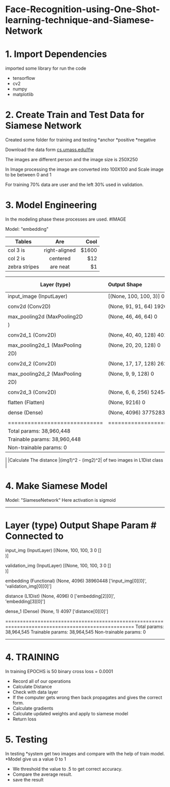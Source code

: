 # Face-Recognition-using-One-Shot-learning-technique-and-Siamese-Network

# 1. Import Dependencies
imported some library for run the code
* tensorflow
* cv2
* numpy 
* matplotlib 

# 2. Create Train and Test Data for Siamese Network
Created some folder for training and testing
*anchor
*positive
*negative

Download the data form
[cs.umass.edu/lfw](http://vis-www.cs.umass.edu/lfw/)

The images are different person and the image size is 250X250
 
In Image processing the image are converted into 100X100 and Scale image to be between 0 and 1

For training 70% data are user and the left 30% used in validation.


# 3. Model Engineering
In the modeling phase these processes are used.
#IMAGE

Model: "embedding"

| Tables        | Are           | Cool  |
| ------------- |:-------------:| -----:|
| col 3 is      | right-aligned | $1600 |
| col 2 is      | centered      |   $12 |
| zebra stripes | are neat      |    $1 |


| Layer (type)                |Output Shape              |Param #  |
|-----------------------------|:-------------------------|:-------:|
| input_image (InputLayer)    |[(None, 100, 100, 3)]     0         |
|                             |                                    |
| conv2d (Conv2D)             |(None, 91, 91, 64)        19264     |
|                             |                                    |
| max_pooling2d (MaxPooling2D | (None, 46, 46, 64)       0         |
| )                           |                                    |
|                             |                                    |
| conv2d_1 (Conv2D)           |(None, 40, 40, 128)       401536    |
|                             |                                    |
| max_pooling2d_1 (MaxPooling | (None, 20, 20, 128)      0         |
|2D)                          |                                    |
|                             |                                    |
| conv2d_2 (Conv2D)           |(None, 17, 17, 128)       262272    |
|                             |                                    |
| max_pooling2d_2 (MaxPooling | (None, 9, 9, 128)        0         |
| 2D)                         |                                    |
|                             |                                    |
| conv2d_3 (Conv2D)           |(None, 6, 6, 256)         524544    |
|                             |                                    |
| flatten (Flatten)           |(None, 9216)              0         |
|                             |                                    |
| dense (Dense)               |(None, 4096)              37752832  |
|                             |                                    |
|=============================|====================================|
|Total params: 38,960,448
|Trainable params: 38,960,448
|Non-trainable params: 0
|
|Calculate The distance  |(img1)^2 - (img2)^2| of two images in L1Dist class
|

# 4. Make Siamese Model

Model: "SiameseNetwork" 
Here activation is sigmoid
__________________________________________________________________________________________________
 Layer (type)                   Output Shape         Param #     Connected to                     
==================================================================================================
 input_img (InputLayer)         [(None, 100, 100, 3  0           []                               
                                )]                                                                
                                                                                                  
 validation_img (InputLayer)    [(None, 100, 100, 3  0           []                               
                                )]                                                                
                                                                                                  
 embedding (Functional)         (None, 4096)         38960448    ['input_img[0][0]',              
                                                                  'validation_img[0][0]']         
                                                                                                  
 distance (L1Dist)              (None, 4096)         0           ['embedding[2][0]',              
                                                                  'embedding[3][0]']              
                                                                                                  
 dense_1 (Dense)                (None, 1)            4097        ['distance[0][0]']               
                                                                                                  
==================================================================================================
Total params: 38,964,545
Trainable params: 38,964,545
Non-trainable params: 0
__________________________________________________________________________________________________


# 4. TRAINING
In training EPOCHS is 50
binary cross loss = 0.0001
* Record all of our operations
* Calculate Distance
* Check with data layer
* If the computer gets wrong then back propagates and gives the correct form.
* Calculate gradients
* Calculate updated weights and apply to siamese model
* Return loss


# 5. Testing 

In testing 
*system get two images and compare with the help of train model.
*Model give us a value 0 to 1
* We threshold the value to .5 to get correct accuracy.
* Compare the average result.
* save the result
